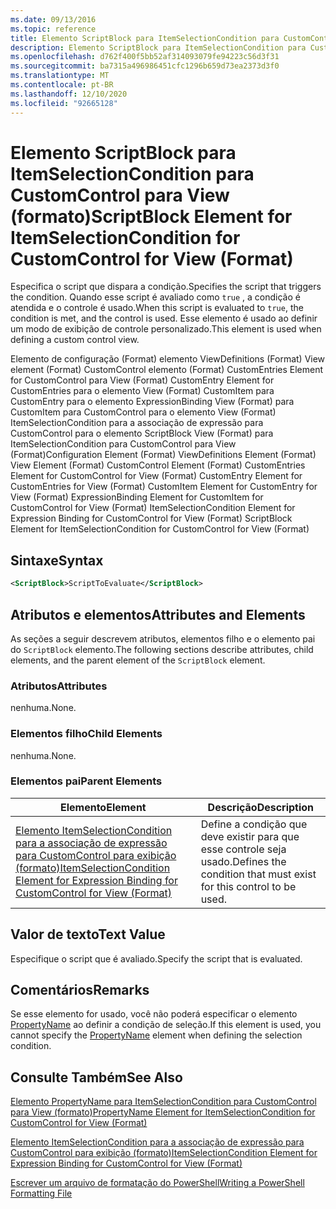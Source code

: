 ```yaml
---
ms.date: 09/13/2016
ms.topic: reference
title: Elemento ScriptBlock para ItemSelectionCondition para CustomControl para View (formato)
description: Elemento ScriptBlock para ItemSelectionCondition para CustomControl para View (formato)
ms.openlocfilehash: d762f400f5bb52af314093079fe94223c56d3f31
ms.sourcegitcommit: ba7315a496986451cfc1296b659d73ea2373d3f0
ms.translationtype: MT
ms.contentlocale: pt-BR
ms.lasthandoff: 12/10/2020
ms.locfileid: "92665128"
---
```

# <a name="scriptblock-element-for-itemselectioncondition-for-customcontrol-for-view-format"></a><span data-ttu-id="c543f-103">Elemento ScriptBlock para ItemSelectionCondition para CustomControl para View (formato)</span><span class="sxs-lookup"><span data-stu-id="c543f-103">ScriptBlock Element for ItemSelectionCondition for CustomControl for View (Format)</span></span>

<span data-ttu-id="c543f-104">Especifica o script que dispara a condição.</span><span class="sxs-lookup"><span data-stu-id="c543f-104">Specifies the script that triggers the condition.</span></span> <span data-ttu-id="c543f-105">Quando esse script é avaliado como `true` , a condição é atendida e o controle é usado.</span><span class="sxs-lookup"><span data-stu-id="c543f-105">When this script is evaluated to `true`, the condition is met, and the control is used.</span></span> <span data-ttu-id="c543f-106">Esse elemento é usado ao definir um modo de exibição de controle personalizado.</span><span class="sxs-lookup"><span data-stu-id="c543f-106">This element is used when defining a custom control view.</span></span>

<span data-ttu-id="c543f-107">Elemento de configuração (Format) elemento ViewDefinitions (Format) View element (Format) CustomControl elemento (Format) CustomEntries Element for CustomControl para View (Format) CustomEntry Element for CustomEntries para o elemento View (Format) CustomItem para CustomEntry para o elemento ExpressionBinding View (Format) para CustomItem para CustomControl para o elemento View (Format) ItemSelectionCondition para a associação de expressão para CustomControl para o elemento ScriptBlock View (Format) para ItemSelectionCondition para CustomControl para View (Format)</span><span class="sxs-lookup"><span data-stu-id="c543f-107">Configuration Element (Format) ViewDefinitions Element (Format) View Element (Format) CustomControl Element (Format) CustomEntries Element for CustomControl for View (Format) CustomEntry Element for CustomEntries for View (Format) CustomItem Element for CustomEntry for View (Format) ExpressionBinding Element for CustomItem for CustomControl for View (Format) ItemSelectionCondition Element for Expression Binding for CustomControl for View (Format) ScriptBlock Element for ItemSelectionCondition for CustomControl for View (Format)</span></span>

## <a name="syntax"></a><span data-ttu-id="c543f-108">Sintaxe</span><span class="sxs-lookup"><span data-stu-id="c543f-108">Syntax</span></span>

```xml
<ScriptBlock>ScriptToEvaluate</ScriptBlock>
```

## <a name="attributes-and-elements"></a><span data-ttu-id="c543f-109">Atributos e elementos</span><span class="sxs-lookup"><span data-stu-id="c543f-109">Attributes and Elements</span></span>

<span data-ttu-id="c543f-110">As seções a seguir descrevem atributos, elementos filho e o elemento pai do `ScriptBlock` elemento.</span><span class="sxs-lookup"><span data-stu-id="c543f-110">The following sections describe attributes, child elements, and the parent element of the `ScriptBlock` element.</span></span>

### <a name="attributes"></a><span data-ttu-id="c543f-111">Atributos</span><span class="sxs-lookup"><span data-stu-id="c543f-111">Attributes</span></span>

<span data-ttu-id="c543f-112">nenhuma.</span><span class="sxs-lookup"><span data-stu-id="c543f-112">None.</span></span>

### <a name="child-elements"></a><span data-ttu-id="c543f-113">Elementos filho</span><span class="sxs-lookup"><span data-stu-id="c543f-113">Child Elements</span></span>

<span data-ttu-id="c543f-114">nenhuma.</span><span class="sxs-lookup"><span data-stu-id="c543f-114">None.</span></span>

### <a name="parent-elements"></a><span data-ttu-id="c543f-115">Elementos pai</span><span class="sxs-lookup"><span data-stu-id="c543f-115">Parent Elements</span></span>

|<span data-ttu-id="c543f-116">Elemento</span><span class="sxs-lookup"><span data-stu-id="c543f-116">Element</span></span>|<span data-ttu-id="c543f-117">Descrição</span><span class="sxs-lookup"><span data-stu-id="c543f-117">Description</span></span>|
|-------------|-----------------|
|[<span data-ttu-id="c543f-118">Elemento ItemSelectionCondition para a associação de expressão para CustomControl para exibição (formato)</span><span class="sxs-lookup"><span data-stu-id="c543f-118">ItemSelectionCondition Element for Expression Binding for CustomControl for View (Format)</span></span>](./itemselectioncondition-element-for-expressionbinding-for-customcontrol-format.md)|<span data-ttu-id="c543f-119">Define a condição que deve existir para que esse controle seja usado.</span><span class="sxs-lookup"><span data-stu-id="c543f-119">Defines the condition that must exist for this control to be used.</span></span>|

## <a name="text-value"></a><span data-ttu-id="c543f-120">Valor de texto</span><span class="sxs-lookup"><span data-stu-id="c543f-120">Text Value</span></span>

<span data-ttu-id="c543f-121">Especifique o script que é avaliado.</span><span class="sxs-lookup"><span data-stu-id="c543f-121">Specify the script that is evaluated.</span></span>

## <a name="remarks"></a><span data-ttu-id="c543f-122">Comentários</span><span class="sxs-lookup"><span data-stu-id="c543f-122">Remarks</span></span>

<span data-ttu-id="c543f-123">Se esse elemento for usado, você não poderá especificar o elemento [PropertyName](./propertyname-element-for-itemselectioncondition-for-customcontrol-for-view-format.md) ao definir a condição de seleção.</span><span class="sxs-lookup"><span data-stu-id="c543f-123">If this element is used, you cannot specify the [PropertyName](./propertyname-element-for-itemselectioncondition-for-customcontrol-for-view-format.md) element when defining the selection condition.</span></span>

## <a name="see-also"></a><span data-ttu-id="c543f-124">Consulte Também</span><span class="sxs-lookup"><span data-stu-id="c543f-124">See Also</span></span>

[<span data-ttu-id="c543f-125">Elemento PropertyName para ItemSelectionCondition para CustomControl para View (formato)</span><span class="sxs-lookup"><span data-stu-id="c543f-125">PropertyName Element for ItemSelectionCondition for CustomControl for View (Format)</span></span>](./propertyname-element-for-itemselectioncondition-for-customcontrol-for-view-format.md)

[<span data-ttu-id="c543f-126">Elemento ItemSelectionCondition para a associação de expressão para CustomControl para exibição (formato)</span><span class="sxs-lookup"><span data-stu-id="c543f-126">ItemSelectionCondition Element for Expression Binding for CustomControl for View (Format)</span></span>](./itemselectioncondition-element-for-expressionbinding-for-customcontrol-format.md)

[<span data-ttu-id="c543f-127">Escrever um arquivo de formatação do PowerShell</span><span class="sxs-lookup"><span data-stu-id="c543f-127">Writing a PowerShell Formatting File</span></span>](./writing-a-powershell-formatting-file.md)
